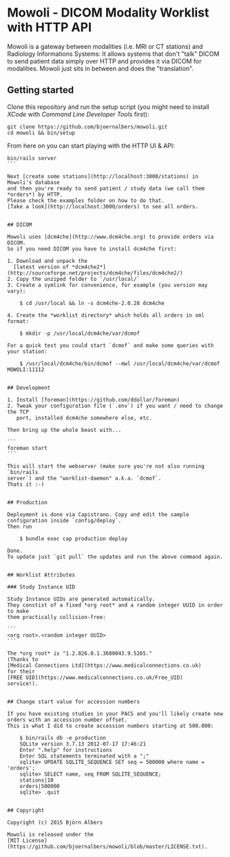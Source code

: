 # Mowoli - DICOM Modality Worklist with HTTP API

Mowoli is a gateway between modalities (i.e. MRI or CT stations) and Radiology
Informations Systems:
It allows systems that don't "talk" DICOM to send patient data simply over HTTP
and provides it via DICOM for modalities.
Mowoli just sits in between and does the "translation".


## Getting started

Clone this repository and run the setup script (you might need
to install *XCode* with *Command Line Developer Tools* first):

```console
git clone https://github.com/bjoernalbers/mowoli.git
cd mowoli && bin/setup
```
  
From here on you can start playing with the HTTP UI & API:

````console
bin/rails server
```

Next [create some stations](http://localhost:3000/stations) in Mowoli's database
and then you're ready to send patient / study data (we call them *orders*) by HTTP.
Please check the examples folder on how to do that.
[Take a look](http://localhost:3000/orders) to see all orders.


## DICOM

Mowoli uses [dcm4che](http://www.dcm4che.org) to provide orders via DICOM.
So if you need DICOM you have to install dcm4che first:

1. Download and unpack the
  [latest version of *dcm4che2*](http://sourceforge.net/projects/dcm4che/files/dcm4che2/)
2. Copy the unziped folder to `/usr/local/`
3. Create a symlink for convenience, for example (you version may vary):

    $ cd /usr/local && ln -s dcm4che-2.0.28 dcm4che

4. Create the *worklist directory* which holds all orders in xml format:

    $ mkdir -p /usr/local/dcm4che/var/dcmof

For a quick test you could start `dcmof` and make some queries with your station:

    $ /usr/local/dcm4che/bin/dcmof --mwl /usr/local/dcm4che/var/dcmof MOWOLI:11112


## Development

1. Install [foreman](https://github.com/ddollar/foreman)
2. Tweak your configuration file (`.env`) if you want / need to change the TCP
   port, installed dcm4che somewhere else, etc.

Then bring up the whole beast with...

```
foreman start
```

This will start the webserver (make sure you're not also running `bin/rails
server`) and the "worklist-daemon" a.k.a. `dcmof`.
Thats it :-)


## Production

Deployment is done via Capistrano. Copy and edit the sample configuration inside `config/deploy`.
Then run

    $ bundle exec cap production deploy

Done.
To update just `git pull` the updates and run the above command again.


## Worklist Attributes

### Study Instance UID

Study Instance UIDs are generated automatically.
They constist of a fixed *org root* and a random integer UUID in order to make
them practically collision-free:

```
<org root>.<random integer UUID>
```

The *org root* is "1.2.826.0.1.3680043.9.5265."
(Thanks to
[Medical Connections Ltd](https://www.medicalconnections.co.uk)
for their
[FREE UID](https://www.medicalconnections.co.uk/Free_UID)
service!).


## Change start value for accession numbers

If you have existing studies in your PACS and you'll likely create new orders with an accession number offset.
This is what I did to create accession numbers starting at 500.000:

    $ bin/rails db -e production
    SQLite version 3.7.13 2012-07-17 17:46:21
    Enter ".help" for instructions
    Enter SQL statements terminated with a ";"
    sqlite> UPDATE SQLITE_SEQUENCE SET seq = 500000 where name = 'orders';
    sqlite> SELECT name, seq FROM SQLITE_SEQUENCE;                                                                                                                                                   
    stations|10
    orders|500000
    sqlite> .quit


## Copyright

Copyright (c) 2015 Björn Albers

Mowoli is released under the
[MIT License](https://github.com/bjoernalbers/mowoli/blob/master/LICENSE.txt).
